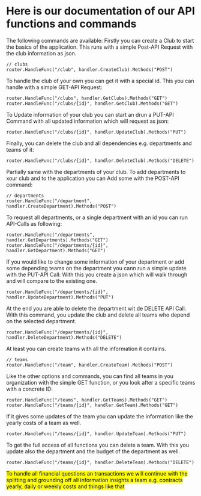 # Here is our documentation of our API functions and commands
The following commands are available: 
Firstly you can create a Club to start the basics of the application.
This runs with a simple Post-API Request with the club information as json.

	// clubs
	router.HandleFunc("/club", handler.CreateClub).Methods("POST")

To handle the club of your own you can get it with a special id. This you can handle with a simple GET-API Request: 

	router.HandleFunc("/clubs", handler.GetClubs).Methods("GET")
	router.HandleFunc("/clubs/{id}", handler.GetClub).Methods("GET")

To Update information of your club you can start an drun a PUT-API Command with all updated information which will request as json:

	router.HandleFunc("/clubs/{id}", handler.UpdateClub).Methods("PUT")

Finally, you can delete the club and all dependencies e.g. departments and teams of it:

	router.HandleFunc("/clubs/{id}", handler.DeleteClub).Methods("DELETE")

Partially same with the departments of your club. To add departments to xour club and to the application you can Add some with the POST-API command: 

    // departments
	router.HandleFunc("/department", handler.CreateDepartment).Methods("POST")

To request all departments, or a single department with an id you can run API-Calls as following: 

	router.HandleFunc("/departments", handler.GetDepartments).Methods("GET")
	router.HandleFunc("/departments/{id}", handler.GetDepartment).Methods("GET")

If you would like to change some information of your department or add some depending teams on the department you cann run a simple update with the PUT-API Call:
With this you create a json which will walk through and will compare to the existing one.

	router.HandleFunc("/departments/{id}", handler.UpdateDepartment).Methods("PUT")

At the end you are able to delete the department wit de DELETE API Call. With this command, you update the club and delete all teams who depend on the selected department.

	router.HandleFunc("/departments/{id}", handler.DeleteDepartment).Methods("DELETE")

At least you can create teams with all the information it contains. 

	// teams
	router.HandleFunc("/team", handler.CreateTeam).Methods("POST")

Like the other options and commands, you can find all teams in you organization with the simple GET function, or you look after a specific teams with a concrete ID:

	router.HandleFunc("/teams", handler.GetTeams).Methods("GET")
	router.HandleFunc("/teams/{id}", handler.GetTeam).Methods("GET")

If it gives some updates of the team you can update the information like the yearly costs of a team as well. 

	router.HandleFunc("/teams/{id}", handler.UpdateTeam).Methods("PUT")

To get the full access of all functions you can delete a team. With this you update also the department and the budget of the department as well. 

	router.HandleFunc("/teams/{id}", handler.DeleteTeam).Methods("DELETE")

<mark>To handle all financial questions an transactions we will continue with the splitting and grounding off all information insights a team e.g. contracts yearly, daily or weekly costs and things like that</mark>